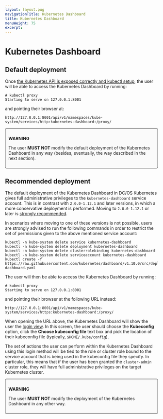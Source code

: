 ```yaml
---
layout: layout.pug
navigationTitle: Kubernetes Dashboard
title: Kubernetes Dashboard
menuWeight: 75
excerpt:
---
```


# Kubernetes Dashboard

## Default deployment

Once [the Kubernetes API is exposed correctly and kubectl setup](../connecting-clients), the user will be able to access the Kubernetes Dashboard by running:

```
# kubectl proxy
Starting to serve on 127.0.0.1:8001
```

and pointing their browser at:

```text
http://127.0.0.1:8001/api/v1/namespaces/kube-system/services/http:kubernetes-dashboard:/proxy/
```

<div style="border: thin solid black; background-color: #FAFAFA; border-radius: 5px; padding: 10px; margin-bottom: 20px;">
<p><b>WARNING</b></p>
<p>
The user <b>MUST NOT</b> modify the default deployment of the Kubernetes Dashboard in any way (besides, eventually, the way described in the next section).
</p>
</div>

## Recommended deployment

The default deployment of the Kubernetes Dashboard in DC/OS Kubernetes gives full administrative privileges to the `kubernetes-dashboard` service account.
This is in contrast with `2.0.0-1.12.1` and later versions, in which a more conservative deployment is performed.
Moving to `2.0.0-1.12.1` or later is [strongly recommended](https://mesosphere-community.force.com/s/article/Critical-Issue-Kubernetes-Upgrade-MSPH-2018-0007).

In scenarios where moving to one of these versions is not possible, users are strongly advised to run the following commands in order to restrict the set of permissions given to the above mentioned service account:

```shell
kubectl -n kube-system delete service kubernetes-dashboard
kubectl -n kube-system delete deployment kubernetes-dashboard
kubectl -n kube-system delete clusterrolebinding kubernetes-dashboard
kubectl -n kube-system delete serviceaccount kubernetes-dashboard
kubectl create -f https://raw.githubusercontent.com/kubernetes/dashboard/v1.10.0/src/deploy/recommended/kubernetes-dashboard.yaml
```

The user will then be able to access the Kubernetes Dashboard by running:

```
# kubectl proxy
Starting to serve on 127.0.0.1:8001
```

and pointing their browser at the following URL instead:

```text
http://127.0.0.1:8001/api/v1/namespaces/kube-system/services/https:kubernetes-dashboard:/proxy/
```

When opening the URL above, the Kubernetes Dashboard will show the user the [login view](https://github.com/kubernetes/dashboard/wiki/Access-control#login-view).
In this screen, the user should choose the **Kubeconfig** option, click the **Choose kubeconfig file** text box and pick the location of their kubeconfig file (typically, `$HOME/.kube/config`).

The set of actions the user can perform within the Kubernetes Dashboard using this login method will be tied to the role or cluster role bound to the service account that is being used in the kubeconfig file they specify.
In particular, this means that if the user has been granted the `cluster-admin` cluster role, they will have full administrative privileges on the target Kubernetes cluster.

<div style="border: thin solid black; background-color: #FAFAFA; border-radius: 5px; padding: 10px; margin-bottom: 20px;">
<p><b>WARNING</b></p>
<p>
The user <b>MUST NOT</b> modify the deployment of the Kubernetes Dashboard in any other way.
</p>
</div>
